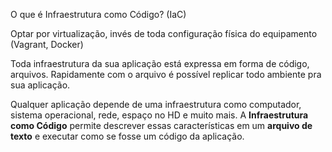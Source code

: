 O que é Infraestrutura como Código? (IaC)

Optar por virtualização, invés de toda configuração física do equipamento (Vagrant, Docker)

Toda infraestrutura da sua aplicação está expressa em forma de código, arquivos. Rapidamente com o arquivo é possível replicar todo ambiente pra sua aplicação.

Qualquer aplicação depende de uma infraestrutura como computador, sistema operacional, rede, espaço no HD e muito mais. A **Infraestrutura como Código** permite descrever essas características em um **arquivo de texto** e executar como se fosse um código da aplicação.



